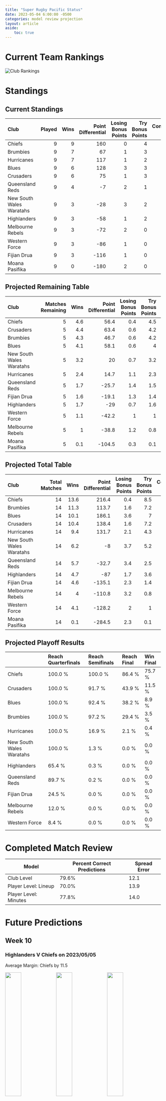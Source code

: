 ```yaml
---  
title: "Super Rugby Pacific Status"  
date: 2023-05-04 6:00:00 -0500  
categories: model review projection  
layout: article  
aside:  
    toc: true  
---
```

# Current Team Rankings


![Club Rankings](plots/rankings_Super-Rugby-Pacific-2022.png)
# Standings

## Current Standings


| Club                     |   Played |   Wins |   Point Differential |   Losing Bonus Points |   Try Bonus Points |   Competition Points |
|:-------------------------|---------:|-------:|---------------------:|----------------------:|-------------------:|---------------------:|
| Chiefs                   |        9 |      9 |                  160 |                     0 |                  4 |                   40 |
| Brumbies                 |        9 |      7 |                   67 |                     1 |                  3 |                   32 |
| Hurricanes               |        9 |      7 |                  117 |                     1 |                  2 |                   31 |
| Blues                    |        9 |      6 |                  128 |                     3 |                  3 |                   30 |
| Crusaders                |        9 |      6 |                   75 |                     1 |                  3 |                   28 |
| Queensland Reds          |        9 |      4 |                   -7 |                     2 |                  1 |                   19 |
| New South Wales Waratahs |        9 |      3 |                  -28 |                     3 |                  2 |                   17 |
| Highlanders              |        9 |      3 |                  -58 |                     1 |                  2 |                   15 |
| Melbourne Rebels         |        9 |      3 |                  -72 |                     2 |                  0 |                   14 |
| Western Force            |        9 |      3 |                  -86 |                     1 |                  0 |                   13 |
| Fijian Drua              |        9 |      3 |                 -116 |                     1 |                  0 |                   13 |
| Moana Pasifika           |        9 |      0 |                 -180 |                     2 |                  0 |                    2 |



## Projected Remaining Table


| Club                     |   Matches Remaining |   Wins |   Point Differential |   Losing Bonus Points |   Try Bonus Points |   Competition Points |
|:-------------------------|--------------------:|-------:|---------------------:|----------------------:|-------------------:|---------------------:|
| Chiefs                   |                   5 |    4.6 |                 56.4 |                   0.4 |                4.5 |                 23.1 |
| Crusaders                |                   5 |    4.4 |                 63.4 |                   0.6 |                4.2 |                 22.2 |
| Brumbies                 |                   5 |    4.3 |                 46.7 |                   0.6 |                4.2 |                 21.8 |
| Blues                    |                   5 |    4.1 |                 58.1 |                   0.6 |                4   |                 21.1 |
| New South Wales Waratahs |                   5 |    3.2 |                 20   |                   0.7 |                3.2 |                 16.8 |
| Hurricanes               |                   5 |    2.4 |                 14.7 |                   1.1 |                2.3 |                 13.2 |
| Queensland Reds          |                   5 |    1.7 |                -25.7 |                   1.4 |                1.5 |                  9.5 |
| Fijian Drua              |                   5 |    1.6 |                -19.1 |                   1.3 |                1.4 |                  9   |
| Highlanders              |                   5 |    1.7 |                -29   |                   0.7 |                1.6 |                  8.9 |
| Western Force            |                   5 |    1.1 |                -42.2 |                   1   |                1   |                  6.5 |
| Melbourne Rebels         |                   5 |    1   |                -38.8 |                   1.2 |                0.8 |                  5.9 |
| Moana Pasifika           |                   5 |    0.1 |               -104.5 |                   0.3 |                0.1 |                  0.6 |



## Projected Total Table


| Club                     |   Total Matches |   Wins |   Point Differential |   Losing Bonus Points |   Try Bonus Points |   Competition Points |
|:-------------------------|----------------:|-------:|---------------------:|----------------------:|-------------------:|---------------------:|
| Chiefs                   |              14 |   13.6 |                216.4 |                   0.4 |                8.5 |                 63.1 |
| Brumbies                 |              14 |   11.3 |                113.7 |                   1.6 |                7.2 |                 53.8 |
| Blues                    |              14 |   10.1 |                186.1 |                   3.6 |                7   |                 51.1 |
| Crusaders                |              14 |   10.4 |                138.4 |                   1.6 |                7.2 |                 50.2 |
| Hurricanes               |              14 |    9.4 |                131.7 |                   2.1 |                4.3 |                 44.2 |
| New South Wales Waratahs |              14 |    6.2 |                 -8   |                   3.7 |                5.2 |                 33.8 |
| Queensland Reds          |              14 |    5.7 |                -32.7 |                   3.4 |                2.5 |                 28.5 |
| Highlanders              |              14 |    4.7 |                -87   |                   1.7 |                3.6 |                 23.9 |
| Fijian Drua              |              14 |    4.6 |               -135.1 |                   2.3 |                1.4 |                 22   |
| Melbourne Rebels         |              14 |    4   |               -110.8 |                   3.2 |                0.8 |                 19.9 |
| Western Force            |              14 |    4.1 |               -128.2 |                   2   |                1   |                 19.5 |
| Moana Pasifika           |              14 |    0.1 |               -284.5 |                   2.3 |                0.1 |                  2.6 |



## Projected Playoff Results


|                          | Reach Quarterfinals   | Reach Semifinals   | Reach Final   | Win Final   |
|:-------------------------|:----------------------|:-------------------|:--------------|:------------|
| Chiefs                   | 100.0 %               | 100.0 %            | 86.4 %        | 75.7 %      |
| Crusaders                | 100.0 %               | 91.7 %             | 43.9 %        | 11.5 %      |
| Blues                    | 100.0 %               | 92.4 %             | 38.2 %        | 8.9 %       |
| Brumbies                 | 100.0 %               | 97.2 %             | 29.4 %        | 3.5 %       |
| Hurricanes               | 100.0 %               | 16.9 %             | 2.1 %         | 0.4 %       |
| New South Wales Waratahs | 100.0 %               | 1.3 %              | 0.0 %         | 0.0 %       |
| Highlanders              | 65.4 %                | 0.3 %              | 0.0 %         | 0.0 %       |
| Queensland Reds          | 89.7 %                | 0.2 %              | 0.0 %         | 0.0 %       |
| Fijian Drua              | 24.5 %                | 0.0 %              | 0.0 %         | 0.0 %       |
| Melbourne Rebels         | 12.0 %                | 0.0 %              | 0.0 %         | 0.0 %       |
| Western Force            | 8.4 %                 | 0.0 %              | 0.0 %         | 0.0 %       |



# Completed Match Review


| Model | Percent Correct Predictions | Spread Error |
| ------ | ------ | ------ |
| Club Level | 79.6% | 12.1 |
| Player Level: Lineup | 70.0% | 13.9 |
| Player Level: Minutes | 77.8% | 14.0 |


# Future Predictions

## Week 10

### Highlanders V Chiefs on 2023/05/05


Average Margin: Chiefs by 11.5

<p float="left">
<img src="plots/performances_Highlanders_V_Chiefs_10.png" width="32%" />
<img src="plots/resultbar_Highlanders_V_Chiefs_10.png" width="32%" />
<img src="plots/spreads_Highlanders_V_Chiefs_10.png" width="32%" />
</p>

### Queensland Reds V New South Wales Waratahs on 2023/05/06


Average Margin: Queensland Reds by 1.9

<p float="left">
<img src="plots/performances_Queensland Reds_V_New South Wales Waratahs_10.png" width="32%" />
<img src="plots/resultbar_Queensland Reds_V_New South Wales Waratahs_10.png" width="32%" />
<img src="plots/spreads_Queensland Reds_V_New South Wales Waratahs_10.png" width="32%" />
</p>

### Blues V Moana Pasifika on 2023/05/06


Average Margin: Blues by 28.9

<p float="left">
<img src="plots/performances_Blues_V_Moana Pasifika_10.png" width="32%" />
<img src="plots/resultbar_Blues_V_Moana Pasifika_10.png" width="32%" />
<img src="plots/spreads_Blues_V_Moana Pasifika_10.png" width="32%" />
</p>

### Crusaders V Western Force on 2023/05/06


Average Margin: Crusaders by 20.0

<p float="left">
<img src="plots/performances_Crusaders_V_Western Force_10.png" width="32%" />
<img src="plots/resultbar_Crusaders_V_Western Force_10.png" width="32%" />
<img src="plots/spreads_Crusaders_V_Western Force_10.png" width="32%" />
</p>

### Fijian Drua V Hurricanes on 2023/05/06


Average Margin: Hurricanes by 10.5

<p float="left">
<img src="plots/performances_Fijian Drua_V_Hurricanes_10.png" width="32%" />
<img src="plots/resultbar_Fijian Drua_V_Hurricanes_10.png" width="32%" />
<img src="plots/spreads_Fijian Drua_V_Hurricanes_10.png" width="32%" />
</p>

### Melbourne Rebels V Brumbies on 2023/05/07


Average Margin: Brumbies by 10.0

<p float="left">
<img src="plots/performances_Melbourne Rebels_V_Brumbies_10.png" width="32%" />
<img src="plots/resultbar_Melbourne Rebels_V_Brumbies_10.png" width="32%" />
<img src="plots/spreads_Melbourne Rebels_V_Brumbies_10.png" width="32%" />
</p>

## Week 11

### Western Force V Fijian Drua on 2023/05/12


Average Margin: Western Force by 5.6

<p float="left">
<img src="plots/performances_Western Force_V_Fijian Drua_11.png" width="32%" />
<img src="plots/resultbar_Western Force_V_Fijian Drua_11.png" width="32%" />
<img src="plots/spreads_Western Force_V_Fijian Drua_11.png" width="32%" />
</p>

### Chiefs V Queensland Reds on 2023/05/12


Average Margin: Chiefs by 18.4

<p float="left">
<img src="plots/performances_Chiefs_V_Queensland Reds_11.png" width="32%" />
<img src="plots/resultbar_Chiefs_V_Queensland Reds_11.png" width="32%" />
<img src="plots/spreads_Chiefs_V_Queensland Reds_11.png" width="32%" />
</p>

### Hurricanes V Moana Pasifika on 2023/05/13


Average Margin: Hurricanes by 24.8

<p float="left">
<img src="plots/performances_Hurricanes_V_Moana Pasifika_11.png" width="32%" />
<img src="plots/resultbar_Hurricanes_V_Moana Pasifika_11.png" width="32%" />
<img src="plots/spreads_Hurricanes_V_Moana Pasifika_11.png" width="32%" />
</p>

### Crusaders V Blues on 2023/05/13


Average Margin: Crusaders by 3.8

<p float="left">
<img src="plots/performances_Crusaders_V_Blues_11.png" width="32%" />
<img src="plots/resultbar_Crusaders_V_Blues_11.png" width="32%" />
<img src="plots/spreads_Crusaders_V_Blues_11.png" width="32%" />
</p>

### New South Wales Waratahs V Melbourne Rebels on 2023/05/13


Average Margin: New South Wales Waratahs by 8.8

<p float="left">
<img src="plots/performances_New South Wales Waratahs_V_Melbourne Rebels_11.png" width="32%" />
<img src="plots/resultbar_New South Wales Waratahs_V_Melbourne Rebels_11.png" width="32%" />
<img src="plots/spreads_New South Wales Waratahs_V_Melbourne Rebels_11.png" width="32%" />
</p>

### Brumbies V Highlanders on 2023/05/14


Average Margin: Brumbies by 12.6

<p float="left">
<img src="plots/performances_Brumbies_V_Highlanders_11.png" width="32%" />
<img src="plots/resultbar_Brumbies_V_Highlanders_11.png" width="32%" />
<img src="plots/spreads_Brumbies_V_Highlanders_11.png" width="32%" />
</p>

## Week 12

### Moana Pasifika V Crusaders on 2023/05/19


Average Margin: Crusaders by 23.0

<p float="left">
<img src="plots/performances_Moana Pasifika_V_Crusaders_12.png" width="32%" />
<img src="plots/resultbar_Moana Pasifika_V_Crusaders_12.png" width="32%" />
<img src="plots/spreads_Moana Pasifika_V_Crusaders_12.png" width="32%" />
</p>

### Queensland Reds V Blues on 2023/05/19


Average Margin: Blues by 9.2

<p float="left">
<img src="plots/performances_Queensland Reds_V_Blues_12.png" width="32%" />
<img src="plots/resultbar_Queensland Reds_V_Blues_12.png" width="32%" />
<img src="plots/spreads_Queensland Reds_V_Blues_12.png" width="32%" />
</p>

### New South Wales Waratahs V Fijian Drua on 2023/05/20


Average Margin: New South Wales Waratahs by 10.9

<p float="left">
<img src="plots/performances_New South Wales Waratahs_V_Fijian Drua_12.png" width="32%" />
<img src="plots/resultbar_New South Wales Waratahs_V_Fijian Drua_12.png" width="32%" />
<img src="plots/spreads_New South Wales Waratahs_V_Fijian Drua_12.png" width="32%" />
</p>

### Highlanders V Melbourne Rebels on 2023/05/20


Average Margin: Highlanders by 7.4

<p float="left">
<img src="plots/performances_Highlanders_V_Melbourne Rebels_12.png" width="32%" />
<img src="plots/resultbar_Highlanders_V_Melbourne Rebels_12.png" width="32%" />
<img src="plots/spreads_Highlanders_V_Melbourne Rebels_12.png" width="32%" />
</p>

### Chiefs V Hurricanes on 2023/05/20


Average Margin: Chiefs by 10.2

<p float="left">
<img src="plots/performances_Chiefs_V_Hurricanes_12.png" width="32%" />
<img src="plots/resultbar_Chiefs_V_Hurricanes_12.png" width="32%" />
<img src="plots/spreads_Chiefs_V_Hurricanes_12.png" width="32%" />
</p>

### Western Force V Brumbies on 2023/05/20


Average Margin: Brumbies by 10.1

<p float="left">
<img src="plots/performances_Western Force_V_Brumbies_12.png" width="32%" />
<img src="plots/resultbar_Western Force_V_Brumbies_12.png" width="32%" />
<img src="plots/spreads_Western Force_V_Brumbies_12.png" width="32%" />
</p>

## Week 13

### Melbourne Rebels V Western Force on 2023/05/26


Average Margin: Melbourne Rebels by 3.3

<p float="left">
<img src="plots/performances_Melbourne Rebels_V_Western Force_13.png" width="32%" />
<img src="plots/resultbar_Melbourne Rebels_V_Western Force_13.png" width="32%" />
<img src="plots/spreads_Melbourne Rebels_V_Western Force_13.png" width="32%" />
</p>

### Highlanders V Queensland Reds on 2023/05/26


Average Margin: Highlanders by 3.5

<p float="left">
<img src="plots/performances_Highlanders_V_Queensland Reds_13.png" width="32%" />
<img src="plots/resultbar_Highlanders_V_Queensland Reds_13.png" width="32%" />
<img src="plots/spreads_Highlanders_V_Queensland Reds_13.png" width="32%" />
</p>

### Crusaders V New South Wales Waratahs on 2023/05/27


Average Margin: Crusaders by 15.3

<p float="left">
<img src="plots/performances_Crusaders_V_New South Wales Waratahs_13.png" width="32%" />
<img src="plots/resultbar_Crusaders_V_New South Wales Waratahs_13.png" width="32%" />
<img src="plots/spreads_Crusaders_V_New South Wales Waratahs_13.png" width="32%" />
</p>

### Fijian Drua V Moana Pasifika on 2023/05/27


Average Margin: Fijian Drua by 10.6

<p float="left">
<img src="plots/performances_Fijian Drua_V_Moana Pasifika_13.png" width="32%" />
<img src="plots/resultbar_Fijian Drua_V_Moana Pasifika_13.png" width="32%" />
<img src="plots/spreads_Fijian Drua_V_Moana Pasifika_13.png" width="32%" />
</p>

### Brumbies V Chiefs on 2023/05/27


Average Margin: Chiefs by 1.9

<p float="left">
<img src="plots/performances_Brumbies_V_Chiefs_13.png" width="32%" />
<img src="plots/resultbar_Brumbies_V_Chiefs_13.png" width="32%" />
<img src="plots/spreads_Brumbies_V_Chiefs_13.png" width="32%" />
</p>

### Blues V Hurricanes on 2023/05/27


Average Margin: Blues by 8.1

<p float="left">
<img src="plots/performances_Blues_V_Hurricanes_13.png" width="32%" />
<img src="plots/resultbar_Blues_V_Hurricanes_13.png" width="32%" />
<img src="plots/spreads_Blues_V_Hurricanes_13.png" width="32%" />
</p>

## Week 14

### Blues V Highlanders on 2023/06/02


Average Margin: Blues by 16.2

<p float="left">
<img src="plots/performances_Blues_V_Highlanders_14.png" width="32%" />
<img src="plots/resultbar_Blues_V_Highlanders_14.png" width="32%" />
<img src="plots/spreads_Blues_V_Highlanders_14.png" width="32%" />
</p>

### Brumbies V Melbourne Rebels on 2023/06/02


Average Margin: Brumbies by 16.4

<p float="left">
<img src="plots/performances_Brumbies_V_Melbourne Rebels_14.png" width="32%" />
<img src="plots/resultbar_Brumbies_V_Melbourne Rebels_14.png" width="32%" />
<img src="plots/spreads_Brumbies_V_Melbourne Rebels_14.png" width="32%" />
</p>

### Fijian Drua V Queensland Reds on 2023/06/03


Average Margin: Queensland Reds by 3.0

<p float="left">
<img src="plots/performances_Fijian Drua_V_Queensland Reds_14.png" width="32%" />
<img src="plots/resultbar_Fijian Drua_V_Queensland Reds_14.png" width="32%" />
<img src="plots/spreads_Fijian Drua_V_Queensland Reds_14.png" width="32%" />
</p>

### Western Force V Chiefs on 2023/06/03


Average Margin: Chiefs by 14.9

<p float="left">
<img src="plots/performances_Western Force_V_Chiefs_14.png" width="32%" />
<img src="plots/resultbar_Western Force_V_Chiefs_14.png" width="32%" />
<img src="plots/spreads_Western Force_V_Chiefs_14.png" width="32%" />
</p>

### New South Wales Waratahs V Moana Pasifika on 2023/06/03


Average Margin: New South Wales Waratahs by 17.8

<p float="left">
<img src="plots/performances_New South Wales Waratahs_V_Moana Pasifika_14.png" width="32%" />
<img src="plots/resultbar_New South Wales Waratahs_V_Moana Pasifika_14.png" width="32%" />
<img src="plots/spreads_New South Wales Waratahs_V_Moana Pasifika_14.png" width="32%" />
</p>

### Hurricanes V Crusaders on 2023/06/03


Average Margin: Crusaders by 1.9

<p float="left">
<img src="plots/performances_Hurricanes_V_Crusaders_14.png" width="32%" />
<img src="plots/resultbar_Hurricanes_V_Crusaders_14.png" width="32%" />
<img src="plots/spreads_Hurricanes_V_Crusaders_14.png" width="32%" />
</p>
